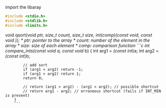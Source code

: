 import the libaray
```c
#include <stdio.h>
#include <stdlib.h>
#include <limits.h>
```

void qsort(void *ptr, size_t count, size_t size, int(*comp)(const void*, const void *));
    * ptr: pointer to the array
    * count: number of the element in the array
    * size: size of each element
    * comp: comparison function
        ```c
        int compare_ints(const void* a, const void* b)
        {
            int arg1 = *(const int*)a;
            int arg2 = *(const int*)b;
            
            // add sort
            if (arg1 < arg2) return -1;
            if (arg1 > arg2) return 1;
            return 0;

            // return (arg1 > arg2) - (arg1 < arg2); // possible shortcut
            // return arg1 - arg2; // erroneous shortcut (fails if INT_MIN is present)
        }
        ```
